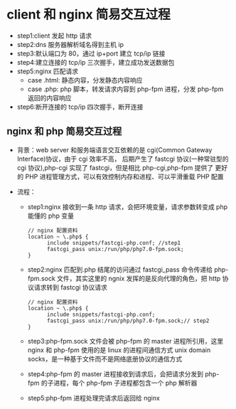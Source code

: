 # client 和 nginx 简易交互过程

- step1:client 发起 http 请求
- step2:dns 服务器解析域名得到主机 ip
- step3:默认端口为 80，通过 ip+port 建立 tcp/ip 链接
- step4:建立连接的 tcp/ip 三次握手，建立成功发送数据包
- step5:nginx 匹配请求
  - case .html: 静态内容，分发静态内容响应
  - case .php: php 脚本，转发请求内容到 php-fpm 进程，分发 php-fpm 返回的内容响应
- step6:断开连接的 tcp/ip 四次握手，断开连接

## nginx 和 php 简易交互过程

- 背景：web server 和服务端语言交互依赖的是 cgi(Common Gateway Interface)协议，由于 cgi 效率不高，
  后期产生了 fastcgi 协议(一种常驻型的 cgi 协议),php-cgi 实现了 fastcgi，但是相比 php-cgi,php-fpm 提供了
  更好的 PHP 进程管理方式，可以有效控制内存和进程、可以平滑重载 PHP 配置
- 流程：

  - step1:nginx 接收到一条 http 请求，会把环境变量，请求参数转变成 php 能懂的 php 变量

    ```cinfig
    // nginx 配置资料
    location ~ \.php$ {
          include snippets/fastcgi-php.conf; //step1
          fastcgi_pass unix:/run/php/php7.0-fpm.sock;
    }
    ```

  - step2:nginx 匹配到.php 结尾的访问通过 fastcgi_pass 命令传递给 php-fpm.sock 文件，其实这里的 ngnix 发挥的是反向代理的角色，把 http 协议请求转到 fastcgi 协议请求

    ```
    // nginx 配置资料
    location ~ \.php$ {
          include snippets/fastcgi-php.conf;
          fastcgi_pass unix:/run/php/php7.0-fpm.sock;// step2
    }
    ```

  - step3:php-fpm.sock 文件会被 php-fpm 的 master 进程所引用，这里 nginx 和 php-fpm 使用的是
    linux 的进程间通信方式 unix domain socks，是一种基于文件而不是网络底册协议的通信方式
  - step4:php-fpm 的 master 进程接收到请求后，会把请求分发到 php-fpm 的子进程，每个 php-fpm
    子进程都包含一个 php 解析器
  - step5:php-fpm 进程处理完请求后返回给 nginx

